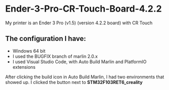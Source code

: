 # Ender-3-Pro-CR-Touch-Board-4.2.2

My printer is an Ender 3 Pro (v1.5) (version 4.2.2 board) with CR Touch

## The configuration I have:
* Windows 64 bit
* I used the BUGFIX branch of marlin 2.0.x
* I used Visual Studio Code, with Auto Build Marlin and PlatformIO extensions

After clicking the build icon in Auto Build Marlin, I had two environments that showed up. I clicked the button next to **STM32F103RET6_creality**
